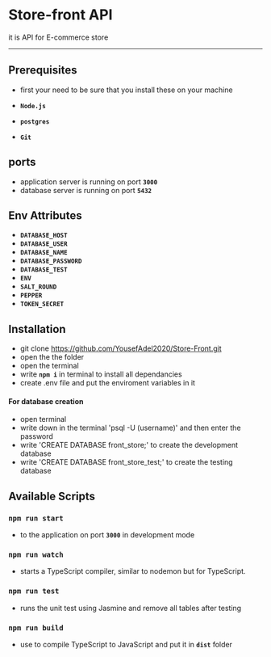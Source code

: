 # Store-front API
it is API for E-commerce store

---

## Prerequisites

* first your need to be sure that you install these on your machine

* **`Node.js`**
* **`postgres`**
* **`Git`**

## ports

* application server is running on port **`3000`**
* database server is running on port **`5432`**

## Env Attributes

* **`DATABASE_HOST`**
* **`DATABASE_USER`** 
* **`DATABASE_NAME`** 
* **`DATABASE_PASSWORD`**
* **`DATABASE_TEST`**
* **`ENV`**
* **`SALT_ROUND`**
* **`PEPPER`**
* **`TOKEN_SECRET`**

## Installation

* git clone https://github.com/YousefAdel2020/Store-Front.git
* open the the folder
* open the terminal
* write **`npm i`** in terminal to install all dependancies
* create .env file and put the enviroment variables in it
#### For database creation
* open terminal
* write down in the terminal 'psql -U (username)' and then enter the password
* write 'CREATE DATABASE front_store;' to create the development database
* write 'CREATE DATABASE front_store_test;' to create the testing database


## Available Scripts

### `npm run start`

* to the application on port **`3000`** in development mode

### `npm run watch`

* starts a TypeScript compiler, similar to nodemon but for TypeScript.

### `npm run test`

* runs the unit test using Jasmine and remove all tables after testing

### `npm run build`

* use to compile TypeScript to JavaScript and put it in **`dist`** folder 

